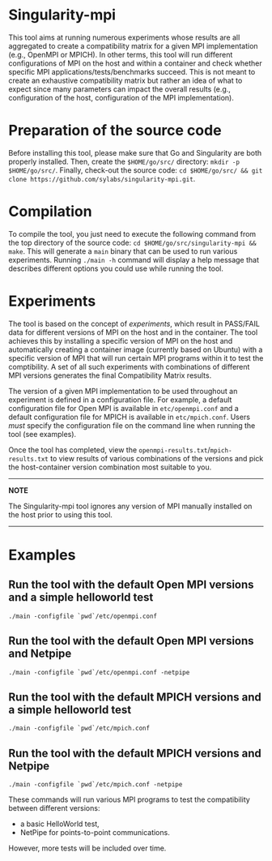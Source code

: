# Singularity-mpi

This tool aims at running numerous experiments whose results are all aggregated to create a compatibility matrix for a given MPI 
implementation (e.g., OpenMPI or MPICH). In other terms, this tool will run different configurations of MPI on the host and within a 
container and check whether specific MPI applications/tests/benchmarks succeed. This is not meant to create an exhaustive 
compatibility matrix but rather an idea of what to expect since many parameters can impact the overall results (e.g., configuration of
the host, configuration of the MPI implementation).

# Preparation of the source code

Before installing this tool, please make sure that Go and Singularity are both properly installed.
Then, create the `$HOME/go/src/` directory: `mkdir -p $HOME/go/src/`.
Finally, check-out the source code: `cd $HOME/go/src/ && git clone https://github.com/sylabs/singularity-mpi.git`.

# Compilation

To compile the tool, you just need to execute the following command from the top directory of the source code: `cd $HOME/go/src/singularity-mpi && make`.
This will generate a `main` binary that can be used to run various experiments. Running `./main -h` command will display a help 
message that describes different options you could use while running the tool. 

# Experiments

The tool is based on the concept of *experiments*, which result in PASS/FAIL data for different versions of MPI on the host and in 
the container. The tool achieves this by installing a specific version of MPI on the host and automatically creating a container image
(currently based on Ubuntu) with a specific version of MPI that will run certain MPI programs within it to test the comptibility. A 
set of all such experiments with combinations of different MPI versions generates the final Compatibility Matrix results.

The version of a given MPI implementation to be used throughout an experiment is defined in a configuration file. For example, a 
default configuration file for Open MPI is available in `etc/openmpi.conf` and a default configuration file for MPICH is available 
in `etc/mpich.conf`. Users *must* specify the configuration file on the command line when running the tool (see examples). 

Once the tool has completed, view the ``openmpi-results.txt``/``mpich-results.txt`` to view results of various combinations of the 
versions and pick the host-container version combination most suitable to you.

---
**NOTE**

   The Singularity-mpi tool ignores any version of MPI manually installed on the host prior to using this tool. 

---

# Examples

## Run the tool with the default Open MPI versions and a simple helloworld test

``./main -configfile `pwd`/etc/openmpi.conf``

## Run the tool with the default Open MPI versions and Netpipe

``./main -configfile `pwd`/etc/openmpi.conf -netpipe``

## Run the tool with the default MPICH versions and a simple helloworld test

``./main -configfile `pwd`/etc/mpich.conf``

## Run the tool with the default MPICH versions and Netpipe

``./main -configfile `pwd`/etc/mpich.conf -netpipe``

These commands will run various MPI programs to test the compatibility between different versions:
- a basic HelloWorld test,
- NetPipe for points-to-point communications.

However, more tests will be included over time.
